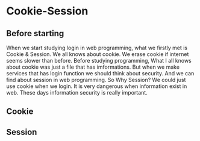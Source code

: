 # Cookie-Session

## Before starting
When we start studying login in web programming, what we firstly met is Cookie & Session. We all knows about cookie. We erase cookie if internet seems slower than before. Before studying programming, What I all knows about cookie was just a file that has imformations. But when we make services that has login function we should think about security. And we can find about session in web programming. So Why Session? We could just use cookie when we login. It is very dangerous when information exist in web. These days information security is really important. 
   

## Cookie

## Session
